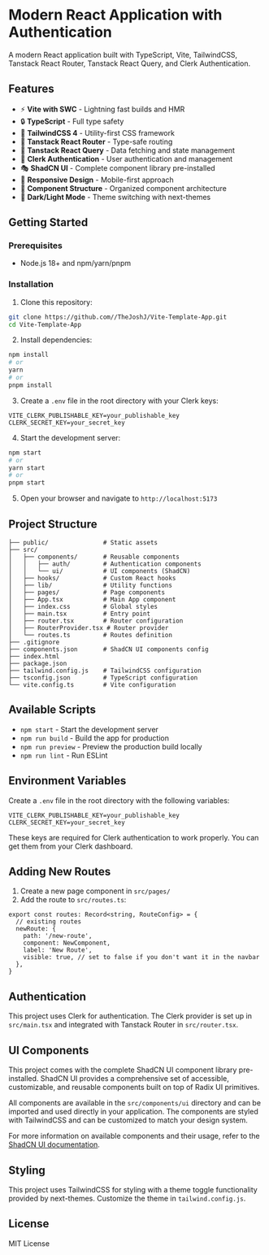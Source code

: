 # Modern React Application with Authentication

A modern React application built with TypeScript, Vite, TailwindCSS, Tanstack React Router, Tanstack React Query, and Clerk Authentication.

## Features

- ⚡️ **Vite with SWC** - Lightning fast builds and HMR
- 🔒 **TypeScript** - Full type safety
- 🎨 **TailwindCSS 4** - Utility-first CSS framework
- 🧭 **Tanstack React Router** - Type-safe routing
- 🔄 **Tanstack React Query** - Data fetching and state management
- 🔐 **Clerk Authentication** - User authentication and management
- 🎭 **ShadCN UI** - Complete component library pre-installed
- 📱 **Responsive Design** - Mobile-first approach
- 🧩 **Component Structure** - Organized component architecture
- 🌙 **Dark/Light Mode** - Theme switching with next-themes

## Getting Started

### Prerequisites

- Node.js 18+ and npm/yarn/pnpm

### Installation

1. Clone this repository:
```bash
git clone https://github.com//TheJoshJ/Vite-Template-App.git
cd Vite-Template-App
```

2. Install dependencies:
```bash
npm install
# or
yarn
# or
pnpm install
```

3. Create a `.env` file in the root directory with your Clerk keys:
```
VITE_CLERK_PUBLISHABLE_KEY=your_publishable_key
CLERK_SECRET_KEY=your_secret_key
```

4. Start the development server:
```bash
npm start
# or
yarn start
# or
pnpm start
```

5. Open your browser and navigate to `http://localhost:5173`

## Project Structure

```
├── public/               # Static assets
├── src/
│   ├── components/       # Reusable components
│   │   ├── auth/         # Authentication components
│   │   └── ui/           # UI components (ShadCN)
│   ├── hooks/            # Custom React hooks
│   ├── lib/              # Utility functions
│   ├── pages/            # Page components
│   ├── App.tsx           # Main App component
│   ├── index.css         # Global styles
│   ├── main.tsx          # Entry point
│   ├── router.tsx        # Router configuration
│   ├── RouterProvider.tsx # Router provider
│   └── routes.ts         # Routes definition
├── .gitignore
├── components.json       # ShadCN UI components config
├── index.html
├── package.json
├── tailwind.config.js    # TailwindCSS configuration
├── tsconfig.json         # TypeScript configuration
└── vite.config.ts        # Vite configuration
```

## Available Scripts

- `npm start` - Start the development server
- `npm run build` - Build the app for production
- `npm run preview` - Preview the production build locally
- `npm run lint` - Run ESLint

## Environment Variables

Create a `.env` file in the root directory with the following variables:

```
VITE_CLERK_PUBLISHABLE_KEY=your_publishable_key
CLERK_SECRET_KEY=your_secret_key
```

These keys are required for Clerk authentication to work properly. You can get them from your Clerk dashboard.

## Adding New Routes

1. Create a new page component in `src/pages/`
2. Add the route to `src/routes.ts`:

```tsx
export const routes: Record<string, RouteConfig> = {
  // existing routes
  newRoute: {
    path: '/new-route',
    component: NewComponent,
    label: 'New Route',
    visible: true, // set to false if you don't want it in the navbar
  },
}
```

## Authentication

This project uses Clerk for authentication. The Clerk provider is set up in `src/main.tsx` and integrated with Tanstack Router in `src/router.tsx`.

## UI Components

This project comes with the complete ShadCN UI component library pre-installed. ShadCN UI provides a comprehensive set of accessible, customizable, and reusable components built on top of Radix UI primitives.

All components are available in the `src/components/ui` directory and can be imported and used directly in your application. The components are styled with TailwindCSS and can be customized to match your design system.

For more information on available components and their usage, refer to the [ShadCN UI documentation](https://ui.shadcn.com/docs).

## Styling

This project uses TailwindCSS for styling with a theme toggle functionality provided by next-themes. Customize the theme in `tailwind.config.js`.

## License

MIT License
